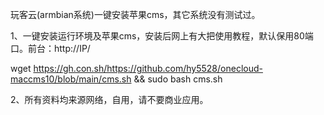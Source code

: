 玩客云(armbian系统)一键安装苹果cms，其它系统没有测试过。

1、一键安装运行环境及苹果cms，安装后网上有大把使用教程，默认保用80端口。前台：http://IP/

wget https://gh.con.sh/https://github.com/hy5528/onecloud-maccms10/blob/main/cms.sh && sudo bash cms.sh



2、所有资料均来源网络，自用，请不要商业应用。

